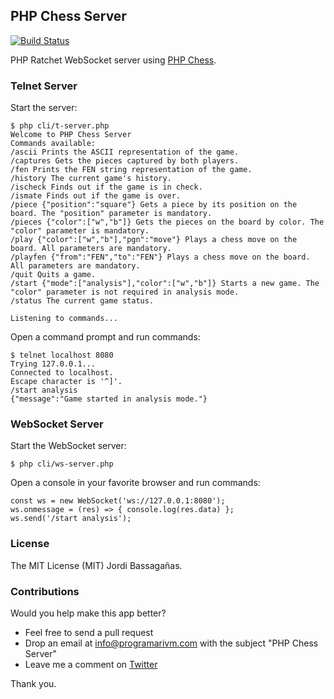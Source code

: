 ## PHP Chess Server

[![Build Status](https://travis-ci.org/programarivm/pgn-chess-server.svg?branch=master)](https://travis-ci.org/programarivm/pgn-chess-server)

PHP Ratchet WebSocket server using [PHP Chess](https://github.com/programarivm/php-chess).

### Telnet Server

Start the server:

	$ php cli/t-server.php
	Welcome to PHP Chess Server
	Commands available:
	/ascii Prints the ASCII representation of the game.
	/captures Gets the pieces captured by both players.
	/fen Prints the FEN string representation of the game.
	/history The current game's history.
	/ischeck Finds out if the game is in check.
	/ismate Finds out if the game is over.
	/piece {"position":"square"} Gets a piece by its position on the board. The "position" parameter is mandatory.
	/pieces {"color":["w","b"]} Gets the pieces on the board by color. The "color" parameter is mandatory.
	/play {"color":["w","b"],"pgn":"move"} Plays a chess move on the board. All parameters are mandatory.
	/playfen {"from":"FEN","to":"FEN"} Plays a chess move on the board. All parameters are mandatory.
	/quit Quits a game.
	/start {"mode":["analysis"],"color":["w","b"]} Starts a new game. The "color" parameter is not required in analysis mode.
	/status The current game status.

	Listening to commands...

Open a command prompt and run commands:

	$ telnet localhost 8080
	Trying 127.0.0.1...
	Connected to localhost.
	Escape character is '^]'.
	/start analysis
	{"message":"Game started in analysis mode."}

### WebSocket Server

Start the WebSocket server:

    $ php cli/ws-server.php

Open a console in your favorite browser and run commands:

    const ws = new WebSocket('ws://127.0.0.1:8080');
    ws.onmessage = (res) => { console.log(res.data) };
    ws.send('/start analysis');

### License

The MIT License (MIT) Jordi Bassagañas.

### Contributions

Would you help make this app better?

- Feel free to send a pull request
- Drop an email at info@programarivm.com with the subject "PHP Chess Server"
- Leave me a comment on [Twitter](https://twitter.com/programarivm)

Thank you.
